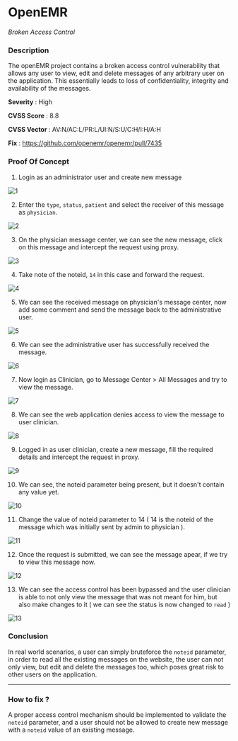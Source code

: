 # OpenEMR
*Broken Access Control*
### Description

The openEMR project contains a broken access control vulnerability that allows any user to view, edit and delete messages of any arbitrary user on the application. This essentially leads to loss of confidentiality, integrity and availability of the messages. 

**Severity** : High

**CVSS Score** : 8.8

**CVSS Vector** : AV:N/AC:L/PR:L/UI:N/S:U/C:H/I:H/A:H

**Fix** : https://github.com/openemr/openemr/pull/7435

### Proof Of Concept

1. Login as an administrator user and create new message

![1](https://github.com/A3h1nt/CVEs/assets/56585189/9f5dc9ff-1afc-4e61-a06a-f03a6e1896d6)


2. Enter the `type`, `status`, `patient` and select the receiver of this message as `physician`.

![2](https://github.com/A3h1nt/CVEs/assets/56585189/86ec15de-1e1e-466e-9e32-bc455fe5618e)


3. On the physician message center, we can see the new message, click on this message and intercept the request using proxy.

![3](https://github.com/A3h1nt/CVEs/assets/56585189/5ae0dc6c-a946-4d17-bde1-305c2c0b34eb)


4. Take note of the noteid, `14` in this case and forward the request.

![4](https://github.com/A3h1nt/CVEs/assets/56585189/cb933271-a548-4a7b-b3d0-e8ad345bffe5)


5. We can see the received message on physician's message center, now add some comment and send the message back to the administrative user.

![5](https://github.com/A3h1nt/CVEs/assets/56585189/f7c1d30e-281f-47de-833c-6465a733bb01)


6. We can see the administrative user has successfully received the message.

![6](https://github.com/A3h1nt/CVEs/assets/56585189/6408e23d-4f87-4ade-9a70-50f650591ee1)


7. Now login as Clinician, go to Message Center > All Messages and try to view the message.

![7](https://github.com/A3h1nt/CVEs/assets/56585189/7ba3d3c5-e313-474c-a9c4-e5a70c0a597a)


8. We can see the web application denies access to view the message to user clinician.

![8](https://github.com/A3h1nt/CVEs/assets/56585189/6ec0c115-44c0-4244-8a41-1a4e1b34caed)


9. Logged in as user clinician, create a new message, fill the required details and intercept the request in proxy.

![9](https://github.com/A3h1nt/CVEs/assets/56585189/6727a39b-d0a7-4bb4-83bb-5b4020bcdf05)


10. We can see, the noteid parameter being present, but it doesn't contain any value yet.

![10](https://github.com/A3h1nt/CVEs/assets/56585189/e2ac7e44-43cf-4c8d-b1a4-878e52fe189f)


11. Change the value of noteid parameter to 14 ( 14 is the noteid of the message which was initially sent by admin to physician ).

![11](https://github.com/A3h1nt/CVEs/assets/56585189/84bb1483-dedb-4984-ac01-d65d33728aa0)


12. Once the request is submitted, we can see the message apear, if we try to view this message now.

![12](https://github.com/A3h1nt/CVEs/assets/56585189/3ded1819-d8c9-47d6-9c44-2129a31f6365)


13. We can see the access control has been bypassed and the user clinician is able to not only view the message that was not meant for him, but also make changes to it ( we can see the status is now changed to `read` )

![13](https://github.com/A3h1nt/CVEs/assets/56585189/82e6a0bf-f6fb-4f0a-8bbf-d39f5710aa56)


### Conclusion

In real world scenarios, a user can simply bruteforce the `noteid` parameter, in order to read all the existing messages on the website, the user can not only view, but edit and delete the messages too, which poses great risk to other users on the application.

-------------
### How to fix ?

A proper access control mechanism should be implemented to validate the `noteid` parameter, and a user should not be allowed to create new message with a `noteid` value of an existing message.
